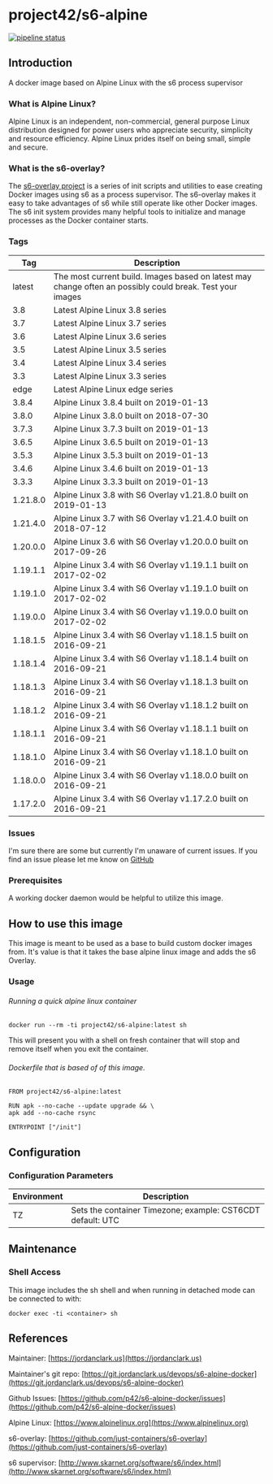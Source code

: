 # project42/s6-alpine

[![pipeline status](https://git.jordanclark.us/devops/s6-alpine-docker/badges/master/pipeline.svg)](https://git.jordanclark.us/devops/s6-alpine-docker/commits/master)

## Introduction
A docker image based on Alpine Linux with the s6 process supervisor

### What is Alpine Linux?
Alpine Linux is an independent, non-commercial, general purpose Linux distribution designed for power users who appreciate security, simplicity and resource efficiency. Alpine Linux prides itself on being small, simple and secure.

### What is the s6-overlay?
The [s6-overlay project](https://github.com/just-containers/s6-overlay) is a series of init scripts and utilities to ease creating Docker images using s6 as a process supervisor.  The s6-overlay makes it easy to take advantages of s6 while still operate like other Docker images.  The s6 init system provides many helpful tools to initialize and manage processes as the Docker container starts.

### Tags

| Tag | Description |
|---|---|
| latest | The most current build.  Images based on latest may change often an possibly could break.  Test your images |
| 3.8 | Latest Alpine Linux 3.8 series |
| 3.7 | Latest Alpine Linux 3.7 series |
| 3.6 | Latest Alpine Linux 3.6 series |
| 3.5 | Latest Alpine Linux 3.5 series |
| 3.4 | Latest Alpine Linux 3.4 series |
| 3.3 | Latest Alpine Linux 3.3 series |
| edge | Latest Alpine Linux edge series |
| 3.8.4 | Alpine Linux 3.8.4 built on 2019-01-13 |
| 3.8.0 | Alpine Linux 3.8.0 built on 2018-07-30 |
| 3.7.3 | Alpine Linux 3.7.3 built on 2019-01-13 |
| 3.6.5 | Alpine Linux 3.6.5 built on 2019-01-13 |
| 3.5.3 | Alpine Linux 3.5.3 built on 2019-01-13 |
| 3.4.6 | Alpine Linux 3.4.6 built on 2019-01-13 |
| 3.3.3 | Alpine Linux 3.3.3 built on 2019-01-13 |
| 1.21.8.0 | Alpine Linux 3.8 with S6 Overlay v1.21.8.0 built on 2019-01-13 |
| 1.21.4.0 | Alpine Linux 3.7 with S6 Overlay v1.21.4.0 built on 2018-07-12 |
| 1.20.0.0 | Alpine Linux 3.6 with S6 Overlay v1.20.0.0 built on 2017-09-26 |
| 1.19.1.1 | Alpine Linux 3.4 with S6 Overlay v1.19.1.1 built on 2017-02-02 |
| 1.19.1.0 | Alpine Linux 3.4 with S6 Overlay v1.19.1.0 built on 2017-02-02 |
| 1.19.0.0 | Alpine Linux 3.4 with S6 Overlay v1.19.0.0 built on 2017-02-02 |
| 1.18.1.5 | Alpine Linux 3.4 with S6 Overlay v1.18.1.5 built on 2016-09-21 |
| 1.18.1.4 | Alpine Linux 3.4 with S6 Overlay v1.18.1.4 built on 2016-09-21 |
| 1.18.1.3 | Alpine Linux 3.4 with S6 Overlay v1.18.1.3 built on 2016-09-21 |
| 1.18.1.2 | Alpine Linux 3.4 with S6 Overlay v1.18.1.2 built on 2016-09-21 |
| 1.18.1.1 | Alpine Linux 3.4 with S6 Overlay v1.18.1.1 built on 2016-09-21 |
| 1.18.1.0 | Alpine Linux 3.4 with S6 Overlay v1.18.1.0 built on 2016-09-21 |
| 1.18.0.0 | Alpine Linux 3.4 with S6 Overlay v1.18.0.0 built on 2016-09-21 |
| 1.17.2.0 | Alpine Linux 3.4 with S6 Overlay v1.17.2.0 built on 2016-09-21 |

### Issues

I'm sure there are some but currently I'm unaware of current issues.  If you find an issue please let me know on [GitHub](https://github.com/p42/s6-alpine-docker/issues)

### Prerequisites

A working docker daemon would be helpful to utilize this image.

## How to use this image

This image is meant to be used as a base to build custom docker images from.  It's value is that it takes the base alpine linux image and adds the s6 Overlay.

### Usage

###### Running a quick alpine linux container

~~~
docker run --rm -ti project42/s6-alpine:latest sh
~~~

This will present you with a shell on fresh container that will stop and remove itself when you exit the container.

###### Dockerfile that is based of of this image.

~~~
FROM project42/s6-alpine:latest

RUN apk --no-cache --update upgrade && \
apk add --no-cache rsync

ENTRYPOINT ["/init"]
~~~

## Configuration

### Configuration Parameters
| Environment | Description |
| --- | --- |
| TZ | Sets the container Timezone; example: CST6CDT default: UTC |  

## Maintenance

### Shell Access

This image includes the sh shell and when running in detached mode can be connected to with:

~~~
docker exec -ti <container> sh
~~~


## References

Maintainer: [https://jordanclark.us](https://jordanclark.us)

Maintainer's git repo: [https://git.jordanclark.us/devops/s6-alpine-docker](https://git.jordanclark.us/devops/s6-alpine-docker)

Github Issues: [https://github.com/p42/s6-alpine-docker/issues](https://github.com/p42/s6-alpine-docker/issues)

Alpine Linux: [https://www.alpinelinux.org](https://www.alpinelinux.org)

s6-overlay: [https://github.com/just-containers/s6-overlay](https://github.com/just-containers/s6-overlay)

s6 supervisor: [http://www.skarnet.org/software/s6/index.html](http://www.skarnet.org/software/s6/index.html)
